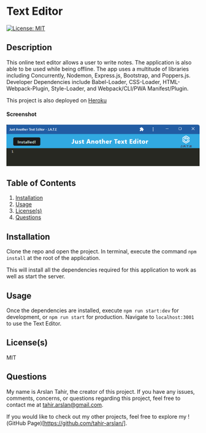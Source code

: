 # Text Editor
[![License: MIT](https://img.shields.io/badge/License-MIT-yellow.svg)](https://opensource.org/licenses/MIT) 

## Description
This online text editor allows a user to write notes. The application is also able to be used while being offline. The app uses a multitude of libraries including Concurrently, Nodemon, Express.js, Bootstrap, and Poppers.js. Developer Dependencies include Babel-Loader, CSS-Loader, HTML-Webpack-Plugin, Style-Loader, and Webpack/CLI/PWA Manifest/Plugin. 

This project is also deployed on [Heroku](https://just-a-text-editor-4321.herokuapp.com/)

#### Screenshot
![Screenshot](/client/src/images/screenshot.png)

## Table of Contents
1. [Installation](#installation)
2. [Usage](#usage)
3. [License(s)](#licenses)
4. [Questions](#questions)

## Installation
Clone the repo and open the project. In terminal, execute the command `npm install` at the root of the application.

 This will install all the dependencies required for this application to work as well as start the server.

## Usage
Once the dependencies are installed, execute `npm run start:dev` for development, or `npm run start` for production. Navigate to `localhost:3001` to use the Text Editor. 

## License(s)
MIT

## Questions
My name is Arslan Tahir, the creator of this project. If you have any issues, comments, concerns, or questions regarding this project, feel free to contact me at tahir.arslan@gmail.com.

If you would like to check out my other projects, feel free to explore my !(GitHub Page)[https://github.com/tahir-arslan/].